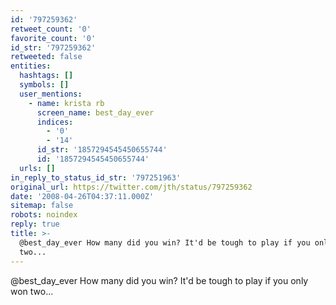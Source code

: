 ```yaml
---
id: '797259362'
retweet_count: '0'
favorite_count: '0'
id_str: '797259362'
retweeted: false
entities:
  hashtags: []
  symbols: []
  user_mentions:
    - name: krista rb
      screen_name: best_day_ever
      indices:
        - '0'
        - '14'
      id_str: '1857294545450655744'
      id: '1857294545450655744'
  urls: []
in_reply_to_status_id_str: '797251963'
original_url: https://twitter.com/jth/status/797259362
date: '2008-04-26T04:37:11.000Z'
sitemap: false
robots: noindex
reply: true
title: >-
  @best_day_ever How many did you win? It'd be tough to play if you only won
  two...
---
```


@best_day_ever How many did you win? It'd be tough to play if you only won two...